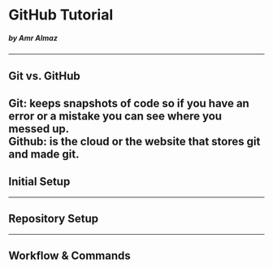 # GitHub Tutorial

##### _by Amr Almaz_

---
## Git vs. GitHub
**Git:** keeps snapshots of code so if you have an error or a mistake you can see where you messed up.  
**Github:** is the cloud or the website that stores git and made git.  
---
## Initial Setup



---
## Repository Setup



---
## Workflow & Commands